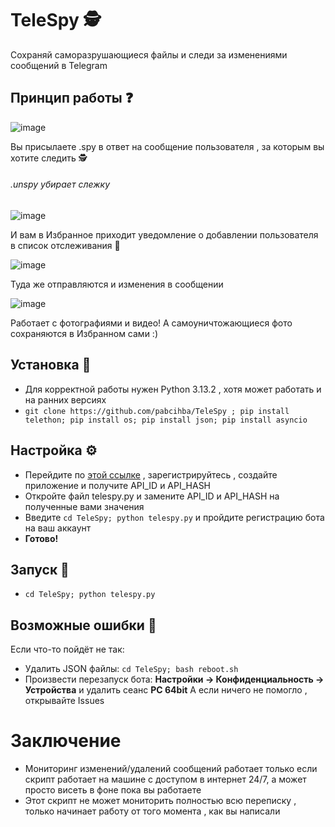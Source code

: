 # TeleSpy 🕵️
Cохраняй саморазрушающиеся файлы и следи за изменениями сообщений в Telegram
## Принцип работы ❓
![image](https://github.com/user-attachments/assets/5d341454-81e9-4270-a58c-142c46b4c4b8)

Вы присылаете .spy в ответ на сообщение пользователя , за которым вы хотите следить 🕵️
###### .unspy убирает слежку

![image](https://github.com/user-attachments/assets/a8a522e1-be6a-44ae-b624-1b2b59185c6e)

И вам в Избранное приходит уведомление о добавлении пользователя в список отслеживания 🔔

![image](https://github.com/user-attachments/assets/3a796a11-c29d-4f54-80e2-d96b15f409c1)

Туда же отправляются и изменения в сообщении

![image](https://github.com/user-attachments/assets/1294ae1d-2fa6-49cc-90ea-2b1c59993958)

Работает с фотографиями и видео!
А самоуничтожающиеся фото сохраняются в Избранном сами :)

## Установка 📂
- Для корректной работы нужен Python 3.13.2 , хотя может работать и на ранних версиях
- `git clone https://github.com/pabcihba/TeleSpy ; pip install telethon; pip install os; pip install json; pip install asyncio`
## Настройка ⚙️
- Перейдите по [этой ссылке](https://my.telegram.org/auth?to=apps) , зарегистрируйтесь , создайте приложение и получите API_ID и API_HASH
- Откройте файл telespy.py и замените API_ID и API_HASH на полученные вами значения
- Введите `cd TeleSpy; python telespy.py` и пройдите регистрацию бота на ваш аккаунт
- **Готово!**
## Запуск 🚀
- `cd TeleSpy; python telespy.py`
## Возможные ошибки 🚫
Если что-то пойдёт не так:
- Удалить JSON файлы: `cd TeleSpy; bash reboot.sh`
- Произвести перезапуск бота: **Настройки -> Конфиденциальность -> Устройства** и удалить сеанс **PC 64bit**
А если ничего не помогло , открывайте Issues 
# Заключение
- Мониторинг изменений/удалений сообщений работает только если скрипт работает на машине с доступом в интернет 24/7, а может просто висеть в фоне пока вы работаете 
- Этот скрипт не может мониторить полностью всю переписку , только начинает работу от того момента , как вы написали
